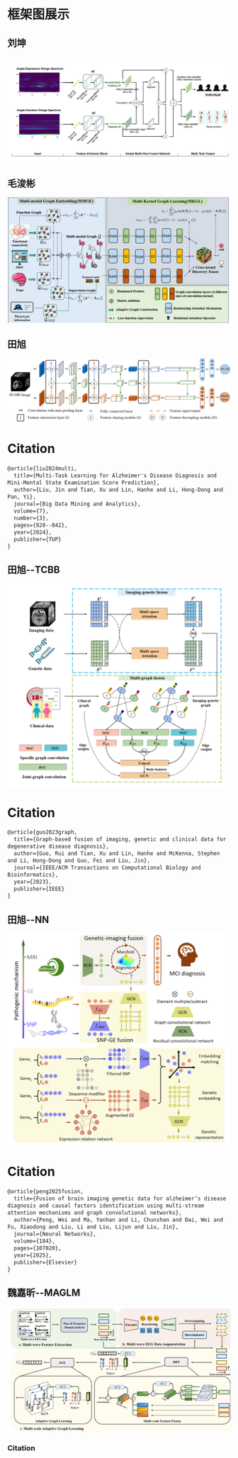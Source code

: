 # 框架图展示

## 刘坤

![overchart of liukun's paper](GMVFN.png)


## 毛浚彬

![overchart of maojunbin's paper](MMKGL.png)

## 田旭

![overchart of tianxu's paper](MMTL.png)
# Citation
```
@article{liu2024multi,
  title={Multi-Task Learning for Alzheimer's Disease Diagnosis and Mini-Mental State Examination Score Prediction},
  author={Liu, Jin and Tian, Xu and Lin, Hanhe and Li, Hong-Dong and Pan, Yi},
  journal={Big Data Mining and Analytics},
  volume={7},
  number={3},
  pages={828--842},
  year={2024},
  publisher={TUP}
}
```


## 田旭--TCBB

![overchart of tianxu's paper](GBF.png)

# Citation
```
@article{guo2023graph,
  title={Graph-based fusion of imaging, genetic and clinical data for degenerative disease diagnosis},
  author={Guo, Rui and Tian, Xu and Lin, Hanhe and McKenna, Stephen and Li, Hong-Dong and Guo, Fei and Liu, Jin},
  journal={IEEE/ACM Transactions on Computational Biology and Bioinformatics},
  year={2023},
  publisher={IEEE}
}
```

## 田旭--NN

![overchart of tianxu's paper](GMFF.png)

# Citation
```
@article{peng2025fusion,
  title={Fusion of brain imaging genetic data for alzheimer’s disease diagnosis and causal factors identification using multi-stream attention mechanisms and graph convolutional networks},
  author={Peng, Wei and Ma, Yanhan and Li, Chunshan and Dai, Wei and Fu, Xiaodong and Liu, Li and Liu, Lijun and Liu, Jin},
  journal={Neural Networks},
  volume={184},
  pages={107020},
  year={2025},
  publisher={Elsevier}
}
```

## 魏嘉昕--MAGLM

![overchart of tianxu's paper](MAGLM.png)

### Citation
